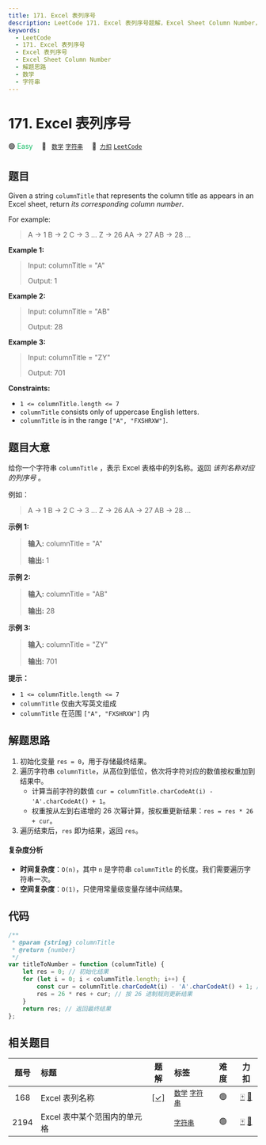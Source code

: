 ```yaml
---
title: 171. Excel 表列序号
description: LeetCode 171. Excel 表列序号题解，Excel Sheet Column Number，包含解题思路、复杂度分析以及完整的 JavaScript 代码实现。
keywords:
  - LeetCode
  - 171. Excel 表列序号
  - Excel 表列序号
  - Excel Sheet Column Number
  - 解题思路
  - 数学
  - 字符串
---
```


# 171. Excel 表列序号

🟢 <font color=#15bd66>Easy</font>&emsp; 🔖&ensp; [`数学`](/tag/math.md) [`字符串`](/tag/string.md)&emsp; 🔗&ensp;[`力扣`](https://leetcode.cn/problems/excel-sheet-column-number) [`LeetCode`](https://leetcode.com/problems/excel-sheet-column-number)

## 题目

Given a string `columnTitle` that represents the column title as appears in an
Excel sheet, return _its corresponding column number_.

For example:

> A -> 1
> B -> 2
> C -> 3
> ...
> Z -> 26
> AA -> 27
> AB -> 28
> ...

**Example 1:**

> Input: columnTitle = "A"
>
> Output: 1

**Example 2:**

> Input: columnTitle = "AB"
>
> Output: 28

**Example 3:**

> Input: columnTitle = "ZY"
>
> Output: 701

**Constraints:**

- `1 <= columnTitle.length <= 7`
- `columnTitle` consists only of uppercase English letters.
- `columnTitle` is in the range `["A", "FXSHRXW"]`.

## 题目大意

给你一个字符串 `columnTitle` ，表示 Excel 表格中的列名称。返回 _该列名称对应的列序号_ 。

例如：

> A -> 1
> B -> 2
> C -> 3
> ...
> Z -> 26
> AA -> 27
> AB -> 28
> ...

**示例 1:**

> **输入:** columnTitle = "A"
>
> **输出:** 1

**示例 2:**

> **输入:** columnTitle = "AB"
>
> **输出:** 28

**示例 3:**

> **输入:** columnTitle = "ZY"
>
> **输出:** 701

**提示：**

- `1 <= columnTitle.length <= 7`
- `columnTitle` 仅由大写英文组成
- `columnTitle` 在范围 `["A", "FXSHRXW"]` 内

## 解题思路

1. 初始化变量 `res = 0`，用于存储最终结果。
2. 遍历字符串 `columnTitle`，从高位到低位，依次将字符对应的数值按权重加到结果中。
   - 计算当前字符的数值 `cur = columnTitle.charCodeAt(i) - 'A'.charCodeAt() + 1`。
   - 权重按从左到右递增的 26 次幂计算，按权重更新结果：`res = res * 26 + cur`。
3. 遍历结束后，`res` 即为结果，返回 `res`。

#### 复杂度分析

- **时间复杂度**：`O(n)`，其中 `n` 是字符串 `columnTitle` 的长度。我们需要遍历字符串一次。
- **空间复杂度**：`O(1)`，只使用常量级变量存储中间结果。

## 代码

```javascript
/**
 * @param {string} columnTitle
 * @return {number}
 */
var titleToNumber = function (columnTitle) {
	let res = 0; // 初始化结果
	for (let i = 0; i < columnTitle.length; i++) {
		const cur = columnTitle.charCodeAt(i) - 'A'.charCodeAt() + 1; // 计算当前字符数值
		res = 26 * res + cur; // 按 26 进制规则更新结果
	}
	return res; // 返回最终结果
};
```

## 相关题目

<!-- prettier-ignore -->
| 题号 | 标题 | 题解 | 标签 | 难度 | 力扣 |
| :------: | :------ | :------: | :------ | :------: | :------: |
| 168 | Excel 表列名称 | [[✓]](/problem/0168.md) |  [`数学`](/tag/math.md) [`字符串`](/tag/string.md) | 🟢 | [🀄️](https://leetcode.cn/problems/excel-sheet-column-title) [🔗](https://leetcode.com/problems/excel-sheet-column-title) |
| 2194 | Excel 表中某个范围内的单元格 |  |  [`字符串`](/tag/string.md) | 🟢 | [🀄️](https://leetcode.cn/problems/cells-in-a-range-on-an-excel-sheet) [🔗](https://leetcode.com/problems/cells-in-a-range-on-an-excel-sheet) |